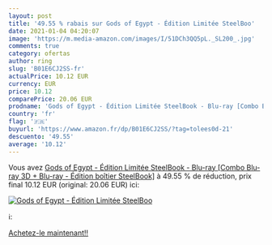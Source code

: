 ```yaml
---
layout: post
title: '49.55 % rabais sur Gods of Egypt - Édition Limitée SteelBoo'
date: 2021-01-04 04:20:07
image: 'https://m.media-amazon.com/images/I/51DCh3QQ5pL._SL200_.jpg'
comments: true
category: ofertas
author: ring
slug: 'B01E6CJ2SS-fr'
actualPrice: 10.12 EUR
currency: EUR
price: 10.12
comparePrice: 20.06 EUR
prodname: 'Gods of Egypt - Édition Limitée SteelBook - Blu-ray [Combo Blu-ray 3D + Blu-ray - Édition boîtier SteelBook]'
country: 'fr'
flag: '🇫🇷'
buyurl: 'https://www.amazon.fr/dp/B01E6CJ2SS/?tag=tolees0d-21'
descuento: '49.55'
average: '10.12'
---
```


Vous avez [Gods of Egypt - Édition Limitée SteelBook - Blu-ray [Combo Blu-ray 3D + Blu-ray - Édition boîtier SteelBook]](https://www.amazon.fr/dp/B01E6CJ2SS/?tag=tolees0d-21)  à  49.55 % de réduction, prix final  10.12 EUR (original: 20.06 EUR) ici:

[![Gods of Egypt - Édition Limitée SteelBoo](https://m.media-amazon.com/images/I/51DCh3QQ5pL._SL200_.jpg)](https://www.amazon.fr/dp/B01E6CJ2SS/?tag=tolees0d-21)

ℹ️:


[Achetez-le maintenant!!](https://www.amazon.fr/dp/B01E6CJ2SS/?tag=tolees0d-21)
